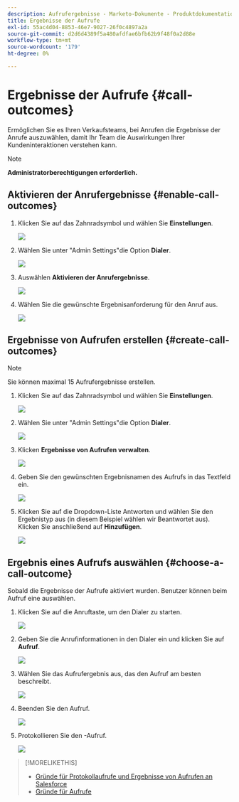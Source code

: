 ```yaml
---
description: Aufrufergebnisse - Marketo-Dokumente - Produktdokumentation
title: Ergebnisse der Aufrufe
exl-id: 55ac4d04-8853-46e7-9027-26f0c4897a2a
source-git-commit: d2d6d4389f5a480afdfae6bfb62b9f48f0a2d88e
workflow-type: tm+mt
source-wordcount: '179'
ht-degree: 0%

---
```


# Ergebnisse der Aufrufe {#call-outcomes}

Ermöglichen Sie es Ihren Verkaufsteams, bei Anrufen die Ergebnisse der Anrufe auszuwählen, damit Ihr Team die Auswirkungen Ihrer Kundeninteraktionen verstehen kann.

>[!NOTE]
>
>**Administratorberechtigungen erforderlich.**

## Aktivieren der Anrufergebnisse {#enable-call-outcomes}

1. Klicken Sie auf das Zahnradsymbol und wählen Sie **Einstellungen**.

   ![](assets/call-outcomes-1.png)

1. Wählen Sie unter &quot;Admin Settings&quot;die Option **Dialer**.

   ![](assets/call-outcomes-2.png)

1. Auswählen **Aktivieren der Anrufergebnisse**.

   ![](assets/call-outcomes-3.png)

1. Wählen Sie die gewünschte Ergebnisanforderung für den Anruf aus.

   ![](assets/call-outcomes-4.png)

## Ergebnisse von Aufrufen erstellen {#create-call-outcomes}

>[!NOTE]
>
>Sie können maximal 15 Aufrufergebnisse erstellen.

1. Klicken Sie auf das Zahnradsymbol und wählen Sie **Einstellungen**.

   ![](assets/call-outcomes-5.png)

1. Wählen Sie unter &quot;Admin Settings&quot;die Option **Dialer**.

   ![](assets/call-outcomes-6.png)

1. Klicken **Ergebnisse von Aufrufen verwalten**.

   ![](assets/call-outcomes-7.png)

1. Geben Sie den gewünschten Ergebnisnamen des Aufrufs in das Textfeld ein.

   ![](assets/call-outcomes-8.png)

1. Klicken Sie auf die Dropdown-Liste Antworten und wählen Sie den Ergebnistyp aus (in diesem Beispiel wählen wir Beantwortet aus). Klicken Sie anschließend auf **Hinzufügen**.

   ![](assets/call-outcomes-9.png)

## Ergebnis eines Aufrufs auswählen {#choose-a-call-outcome}

Sobald die Ergebnisse der Aufrufe aktiviert wurden. Benutzer können beim Aufruf eine auswählen.

1. Klicken Sie auf die Anruftaste, um den Dialer zu starten.

   ![](assets/call-outcomes-10.png)

1. Geben Sie die Anrufinformationen in den Dialer ein und klicken Sie auf **Aufruf**.

   ![](assets/call-outcomes-11.png)

1. Wählen Sie das Aufrufergebnis aus, das den Aufruf am besten beschreibt.

   ![](assets/call-outcomes-12.png)

1. Beenden Sie den Aufruf.

   ![](assets/call-outcomes-13.png)

1. Protokollieren Sie den -Aufruf.

   ![](assets/call-outcomes-14.png)

>[!MORELIKETHIS]
>
>* [Gründe für Protokollaufrufe und Ergebnisse von Aufrufen an Salesforce](/help/marketo/product-docs/marketo-sales-connect/phone/log-call-reasons-and-call-outcomes-to-salesforce.md)
>* [Gründe für Aufrufe](/help/marketo/product-docs/marketo-sales-connect/phone/call-reasons.md)

